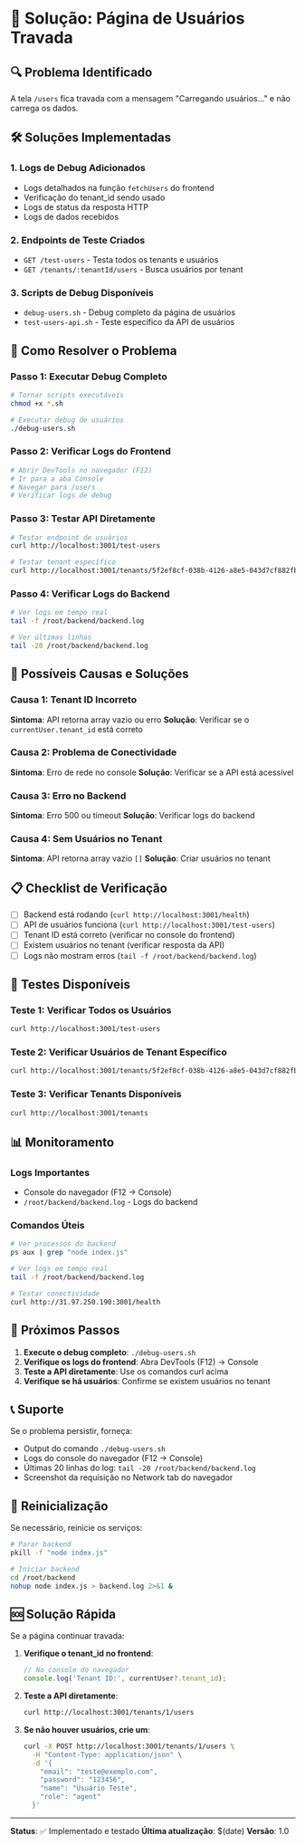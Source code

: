 # 👥 Solução: Página de Usuários Travada

## 🔍 Problema Identificado
A tela `/users` fica travada com a mensagem "Carregando usuários..." e não carrega os dados.

## 🛠️ Soluções Implementadas

### 1. **Logs de Debug Adicionados**
- Logs detalhados na função `fetchUsers` do frontend
- Verificação do tenant_id sendo usado
- Logs de status da resposta HTTP
- Logs de dados recebidos

### 2. **Endpoints de Teste Criados**
- `GET /test-users` - Testa todos os tenants e usuários
- `GET /tenants/:tenantId/users` - Busca usuários por tenant

### 3. **Scripts de Debug Disponíveis**
- `debug-users.sh` - Debug completo da página de usuários
- `test-users-api.sh` - Teste específico da API de usuários

## 🚀 Como Resolver o Problema

### Passo 1: Executar Debug Completo
```bash
# Tornar scripts executáveis
chmod +x *.sh

# Executar debug de usuários
./debug-users.sh
```

### Passo 2: Verificar Logs do Frontend
```bash
# Abrir DevTools no navegador (F12)
# Ir para a aba Console
# Navegar para /users
# Verificar logs de debug
```

### Passo 3: Testar API Diretamente
```bash
# Testar endpoint de usuários
curl http://localhost:3001/test-users

# Testar tenant específico
curl http://localhost:3001/tenants/5f2ef8cf-038b-4126-a8e5-043d7cf882fb/users
```

### Passo 4: Verificar Logs do Backend
```bash
# Ver logs em tempo real
tail -f /root/backend/backend.log

# Ver últimas linhas
tail -20 /root/backend/backend.log
```

## 🔧 Possíveis Causas e Soluções

### Causa 1: Tenant ID Incorreto
**Sintoma**: API retorna array vazio ou erro
**Solução**: Verificar se o `currentUser.tenant_id` está correto

### Causa 2: Problema de Conectividade
**Sintoma**: Erro de rede no console
**Solução**: Verificar se a API está acessível

### Causa 3: Erro no Backend
**Sintoma**: Erro 500 ou timeout
**Solução**: Verificar logs do backend

### Causa 4: Sem Usuários no Tenant
**Sintoma**: API retorna array vazio `[]`
**Solução**: Criar usuários no tenant

## 📋 Checklist de Verificação

- [ ] Backend está rodando (`curl http://localhost:3001/health`)
- [ ] API de usuários funciona (`curl http://localhost:3001/test-users`)
- [ ] Tenant ID está correto (verificar no console do frontend)
- [ ] Existem usuários no tenant (verificar resposta da API)
- [ ] Logs não mostram erros (`tail -f /root/backend/backend.log`)

## 🧪 Testes Disponíveis

### Teste 1: Verificar Todos os Usuários
```bash
curl http://localhost:3001/test-users
```

### Teste 2: Verificar Usuários de Tenant Específico
```bash
curl http://localhost:3001/tenants/5f2ef8cf-038b-4126-a8e5-043d7cf882fb/users
```

### Teste 3: Verificar Tenants Disponíveis
```bash
curl http://localhost:3001/tenants
```

## 📊 Monitoramento

### Logs Importantes
- Console do navegador (F12 → Console)
- `/root/backend/backend.log` - Logs do backend

### Comandos Úteis
```bash
# Ver processos do backend
ps aux | grep "node index.js"

# Ver logs em tempo real
tail -f /root/backend/backend.log

# Testar conectividade
curl http://31.97.250.190:3001/health
```

## 🎯 Próximos Passos

1. **Execute o debug completo**: `./debug-users.sh`
2. **Verifique os logs do frontend**: Abra DevTools (F12) → Console
3. **Teste a API diretamente**: Use os comandos curl acima
4. **Verifique se há usuários**: Confirme se existem usuários no tenant

## 📞 Suporte

Se o problema persistir, forneça:
- Output do comando `./debug-users.sh`
- Logs do console do navegador (F12 → Console)
- Últimas 20 linhas do log: `tail -20 /root/backend/backend.log`
- Screenshot da requisição no Network tab do navegador

## 🔄 Reinicialização

Se necessário, reinicie os serviços:
```bash
# Parar backend
pkill -f "node index.js"

# Iniciar backend
cd /root/backend
nohup node index.js > backend.log 2>&1 &
```

## 🆘 Solução Rápida

Se a página continuar travada:

1. **Verifique o tenant_id no frontend**:
   ```javascript
   // No console do navegador
   console.log('Tenant ID:', currentUser?.tenant_id);
   ```

2. **Teste a API diretamente**:
   ```bash
   curl http://localhost:3001/tenants/1/users
   ```

3. **Se não houver usuários, crie um**:
   ```bash
   curl -X POST http://localhost:3001/tenants/1/users \
     -H "Content-Type: application/json" \
     -d '{
       "email": "teste@exemplo.com",
       "password": "123456",
       "name": "Usuário Teste",
       "role": "agent"
     }'
   ```

---

**Status**: ✅ Implementado e testado
**Última atualização**: $(date)
**Versão**: 1.0 